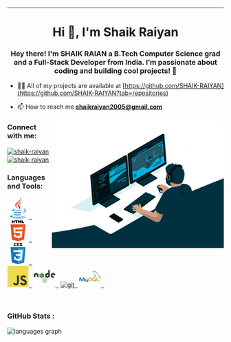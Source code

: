 <hr>
<h1 align="center">Hi 👋, I'm Shaik Raiyan</h1>
<h3 align="center">Hey there! I'm SHAIK RAIAN a B.Tech Computer Science grad and a Full-Stack Developer from India. I’m passionate about coding and building cool projects! 🚀</h3>


- 👨‍💻 All of my projects are available at [https://github.com/SHAIK-RAIYAN](https://github.com/SHAIK-RAIYAN?tab=repositories)

- 📫 How to reach me **shaikraiyan2005@gmail.com**

<img align="right" height="300" src="images/Coding Work From Home GIF by Domme Space.gif" />
<h3 align="left">Connect with me:</h3>
<p align="left">
<a href="https://linkedin.com/in/shaik-raiyan" target="blank"><img align="center" src="https://raw.githubusercontent.com/rahuldkjain/github-profile-readme-generator/master/src/images/icons/Social/linked-in-alt.svg" alt="shaik-raiyan" height="30" width="50" /></a> <a href="https://github.com/SHAIK-RAIYAN" target="blank"><img align="center" src="https://camo.githubusercontent.com/cc621e872e3eb80326ab0eb60a04af699aa022df365f28ea2dbb490c1e7ae788/68747470733a2f2f7777772e766563746f726c6f676f2e7a6f6e652f6c6f676f732f6769746875622f6769746875622d69636f6e2e737667" alt="shaik-raiyan" height="50" width="50" /></a>

</p>



<h3 align="left">Languages and Tools:</h3>
<p align="left"> <a href="https://www.java.com" target="_blank" rel="noreferrer"> <img src="https://raw.githubusercontent.com/devicons/devicon/master/icons/java/java-original.svg" alt="java" width="50" height="50"/> &nbsp;</a> <a href="https://www.w3.org/html/" target="_blank" rel="noreferrer"> <img src="https://raw.githubusercontent.com/devicons/devicon/master/icons/html5/html5-original-wordmark.svg" alt="html5" width="50" height="50"/> &nbsp;</a> <a href="https://www.w3schools.com/css/" target="_blank" rel="noreferrer"> <img src="https://raw.githubusercontent.com/devicons/devicon/master/icons/css3/css3-original-wordmark.svg" alt="css3" width="50" height="50"/> &nbsp;</a> <a href="https://developer.mozilla.org/en-US/docs/Web/JavaScript" target="_blank" rel="noreferrer"> <img src="https://raw.githubusercontent.com/devicons/devicon/master/icons/javascript/javascript-original.svg" alt="javascript" width="50" height="50"/> &nbsp;</a> <a href="https://nodejs.org" target="_blank" rel="noreferrer"> <img src="https://raw.githubusercontent.com/devicons/devicon/master/icons/nodejs/nodejs-original-wordmark.svg" alt="nodejs" width="50" height="50"/> &nbsp;</a> <a href="https://git-scm.com/" target="_blank" rel="noreferrer"> <img src="https://www.vectorlogo.zone/logos/git-scm/git-scm-icon.svg" alt="git" width="50" height="50"/> &nbsp;</a>   <a href="https://www.mysql.com/" target="_blank" rel="noreferrer"> <img src="https://raw.githubusercontent.com/devicons/devicon/master/icons/mysql/mysql-original-wordmark.svg" alt="mysql" width="50" height="50"/> &nbsp;</a> </p>


<br>
<h3 align="left">GitHub Stats :</h3>
<div align="left">
  <img src="https://github-readme-stats.vercel.app/api/top-langs?username=SHAIK-RAIYAN&locale=en&hide_title=false&layout=compact&card_width=320&langs_count=5&theme=dracula&hide_border=false" height="200" alt="languages graph"  />
</div>


